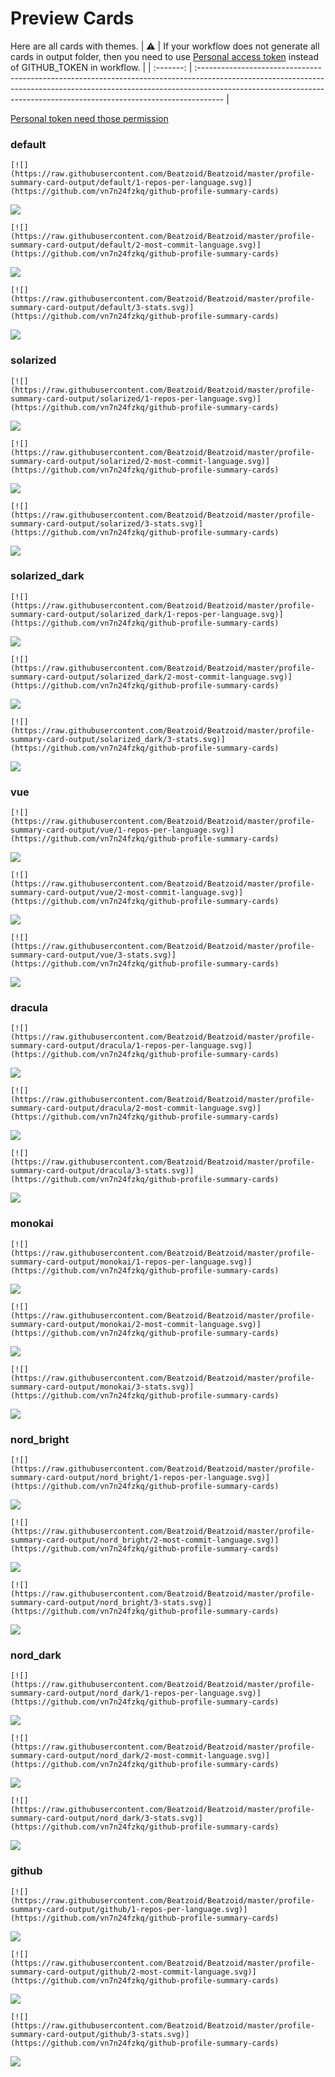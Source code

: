 
# Preview Cards

Here are all cards with themes.
| :warning: | If your workflow does not generate all cards in output folder, then you need to use [Personal access token](https://docs.github.com/en/actions/configuring-and-managing-workflows/creating-and-storing-encrypted-secrets) instead of GITHUB_TOKEN in workflow. |
| :-------: | :------------------------------------------------------------------------------------------------------------------------------------------------------------------------------------------------------------------------------------------------ |

[Personal token need those permission](https://github.com/vn7n24fzkq/github-profile-summary-cards/wiki/Personal-access-token-permissions)


### default


```
[![](https://raw.githubusercontent.com/Beatzoid/Beatzoid/master/profile-summary-card-output/default/1-repos-per-language.svg)](https://github.com/vn7n24fzkq/github-profile-summary-cards)
```
![](https://raw.githubusercontent.com/Beatzoid/Beatzoid/master/profile-summary-card-output/default/1-repos-per-language.svg)


```
[![](https://raw.githubusercontent.com/Beatzoid/Beatzoid/master/profile-summary-card-output/default/2-most-commit-language.svg)](https://github.com/vn7n24fzkq/github-profile-summary-cards)
```
![](https://raw.githubusercontent.com/Beatzoid/Beatzoid/master/profile-summary-card-output/default/2-most-commit-language.svg)


```
[![](https://raw.githubusercontent.com/Beatzoid/Beatzoid/master/profile-summary-card-output/default/3-stats.svg)](https://github.com/vn7n24fzkq/github-profile-summary-cards)
```
![](https://raw.githubusercontent.com/Beatzoid/Beatzoid/master/profile-summary-card-output/default/3-stats.svg)


### solarized


```
[![](https://raw.githubusercontent.com/Beatzoid/Beatzoid/master/profile-summary-card-output/solarized/1-repos-per-language.svg)](https://github.com/vn7n24fzkq/github-profile-summary-cards)
```
![](https://raw.githubusercontent.com/Beatzoid/Beatzoid/master/profile-summary-card-output/solarized/1-repos-per-language.svg)


```
[![](https://raw.githubusercontent.com/Beatzoid/Beatzoid/master/profile-summary-card-output/solarized/2-most-commit-language.svg)](https://github.com/vn7n24fzkq/github-profile-summary-cards)
```
![](https://raw.githubusercontent.com/Beatzoid/Beatzoid/master/profile-summary-card-output/solarized/2-most-commit-language.svg)


```
[![](https://raw.githubusercontent.com/Beatzoid/Beatzoid/master/profile-summary-card-output/solarized/3-stats.svg)](https://github.com/vn7n24fzkq/github-profile-summary-cards)
```
![](https://raw.githubusercontent.com/Beatzoid/Beatzoid/master/profile-summary-card-output/solarized/3-stats.svg)


### solarized_dark


```
[![](https://raw.githubusercontent.com/Beatzoid/Beatzoid/master/profile-summary-card-output/solarized_dark/1-repos-per-language.svg)](https://github.com/vn7n24fzkq/github-profile-summary-cards)
```
![](https://raw.githubusercontent.com/Beatzoid/Beatzoid/master/profile-summary-card-output/solarized_dark/1-repos-per-language.svg)


```
[![](https://raw.githubusercontent.com/Beatzoid/Beatzoid/master/profile-summary-card-output/solarized_dark/2-most-commit-language.svg)](https://github.com/vn7n24fzkq/github-profile-summary-cards)
```
![](https://raw.githubusercontent.com/Beatzoid/Beatzoid/master/profile-summary-card-output/solarized_dark/2-most-commit-language.svg)


```
[![](https://raw.githubusercontent.com/Beatzoid/Beatzoid/master/profile-summary-card-output/solarized_dark/3-stats.svg)](https://github.com/vn7n24fzkq/github-profile-summary-cards)
```
![](https://raw.githubusercontent.com/Beatzoid/Beatzoid/master/profile-summary-card-output/solarized_dark/3-stats.svg)


### vue


```
[![](https://raw.githubusercontent.com/Beatzoid/Beatzoid/master/profile-summary-card-output/vue/1-repos-per-language.svg)](https://github.com/vn7n24fzkq/github-profile-summary-cards)
```
![](https://raw.githubusercontent.com/Beatzoid/Beatzoid/master/profile-summary-card-output/vue/1-repos-per-language.svg)


```
[![](https://raw.githubusercontent.com/Beatzoid/Beatzoid/master/profile-summary-card-output/vue/2-most-commit-language.svg)](https://github.com/vn7n24fzkq/github-profile-summary-cards)
```
![](https://raw.githubusercontent.com/Beatzoid/Beatzoid/master/profile-summary-card-output/vue/2-most-commit-language.svg)


```
[![](https://raw.githubusercontent.com/Beatzoid/Beatzoid/master/profile-summary-card-output/vue/3-stats.svg)](https://github.com/vn7n24fzkq/github-profile-summary-cards)
```
![](https://raw.githubusercontent.com/Beatzoid/Beatzoid/master/profile-summary-card-output/vue/3-stats.svg)


### dracula


```
[![](https://raw.githubusercontent.com/Beatzoid/Beatzoid/master/profile-summary-card-output/dracula/1-repos-per-language.svg)](https://github.com/vn7n24fzkq/github-profile-summary-cards)
```
![](https://raw.githubusercontent.com/Beatzoid/Beatzoid/master/profile-summary-card-output/dracula/1-repos-per-language.svg)


```
[![](https://raw.githubusercontent.com/Beatzoid/Beatzoid/master/profile-summary-card-output/dracula/2-most-commit-language.svg)](https://github.com/vn7n24fzkq/github-profile-summary-cards)
```
![](https://raw.githubusercontent.com/Beatzoid/Beatzoid/master/profile-summary-card-output/dracula/2-most-commit-language.svg)


```
[![](https://raw.githubusercontent.com/Beatzoid/Beatzoid/master/profile-summary-card-output/dracula/3-stats.svg)](https://github.com/vn7n24fzkq/github-profile-summary-cards)
```
![](https://raw.githubusercontent.com/Beatzoid/Beatzoid/master/profile-summary-card-output/dracula/3-stats.svg)


### monokai


```
[![](https://raw.githubusercontent.com/Beatzoid/Beatzoid/master/profile-summary-card-output/monokai/1-repos-per-language.svg)](https://github.com/vn7n24fzkq/github-profile-summary-cards)
```
![](https://raw.githubusercontent.com/Beatzoid/Beatzoid/master/profile-summary-card-output/monokai/1-repos-per-language.svg)


```
[![](https://raw.githubusercontent.com/Beatzoid/Beatzoid/master/profile-summary-card-output/monokai/2-most-commit-language.svg)](https://github.com/vn7n24fzkq/github-profile-summary-cards)
```
![](https://raw.githubusercontent.com/Beatzoid/Beatzoid/master/profile-summary-card-output/monokai/2-most-commit-language.svg)


```
[![](https://raw.githubusercontent.com/Beatzoid/Beatzoid/master/profile-summary-card-output/monokai/3-stats.svg)](https://github.com/vn7n24fzkq/github-profile-summary-cards)
```
![](https://raw.githubusercontent.com/Beatzoid/Beatzoid/master/profile-summary-card-output/monokai/3-stats.svg)


### nord_bright


```
[![](https://raw.githubusercontent.com/Beatzoid/Beatzoid/master/profile-summary-card-output/nord_bright/1-repos-per-language.svg)](https://github.com/vn7n24fzkq/github-profile-summary-cards)
```
![](https://raw.githubusercontent.com/Beatzoid/Beatzoid/master/profile-summary-card-output/nord_bright/1-repos-per-language.svg)


```
[![](https://raw.githubusercontent.com/Beatzoid/Beatzoid/master/profile-summary-card-output/nord_bright/2-most-commit-language.svg)](https://github.com/vn7n24fzkq/github-profile-summary-cards)
```
![](https://raw.githubusercontent.com/Beatzoid/Beatzoid/master/profile-summary-card-output/nord_bright/2-most-commit-language.svg)


```
[![](https://raw.githubusercontent.com/Beatzoid/Beatzoid/master/profile-summary-card-output/nord_bright/3-stats.svg)](https://github.com/vn7n24fzkq/github-profile-summary-cards)
```
![](https://raw.githubusercontent.com/Beatzoid/Beatzoid/master/profile-summary-card-output/nord_bright/3-stats.svg)


### nord_dark


```
[![](https://raw.githubusercontent.com/Beatzoid/Beatzoid/master/profile-summary-card-output/nord_dark/1-repos-per-language.svg)](https://github.com/vn7n24fzkq/github-profile-summary-cards)
```
![](https://raw.githubusercontent.com/Beatzoid/Beatzoid/master/profile-summary-card-output/nord_dark/1-repos-per-language.svg)


```
[![](https://raw.githubusercontent.com/Beatzoid/Beatzoid/master/profile-summary-card-output/nord_dark/2-most-commit-language.svg)](https://github.com/vn7n24fzkq/github-profile-summary-cards)
```
![](https://raw.githubusercontent.com/Beatzoid/Beatzoid/master/profile-summary-card-output/nord_dark/2-most-commit-language.svg)


```
[![](https://raw.githubusercontent.com/Beatzoid/Beatzoid/master/profile-summary-card-output/nord_dark/3-stats.svg)](https://github.com/vn7n24fzkq/github-profile-summary-cards)
```
![](https://raw.githubusercontent.com/Beatzoid/Beatzoid/master/profile-summary-card-output/nord_dark/3-stats.svg)


### github


```
[![](https://raw.githubusercontent.com/Beatzoid/Beatzoid/master/profile-summary-card-output/github/1-repos-per-language.svg)](https://github.com/vn7n24fzkq/github-profile-summary-cards)
```
![](https://raw.githubusercontent.com/Beatzoid/Beatzoid/master/profile-summary-card-output/github/1-repos-per-language.svg)


```
[![](https://raw.githubusercontent.com/Beatzoid/Beatzoid/master/profile-summary-card-output/github/2-most-commit-language.svg)](https://github.com/vn7n24fzkq/github-profile-summary-cards)
```
![](https://raw.githubusercontent.com/Beatzoid/Beatzoid/master/profile-summary-card-output/github/2-most-commit-language.svg)


```
[![](https://raw.githubusercontent.com/Beatzoid/Beatzoid/master/profile-summary-card-output/github/3-stats.svg)](https://github.com/vn7n24fzkq/github-profile-summary-cards)
```
![](https://raw.githubusercontent.com/Beatzoid/Beatzoid/master/profile-summary-card-output/github/3-stats.svg)

